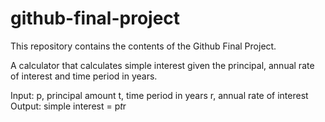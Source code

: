 # github-final-project
This repository contains the contents of the Github Final Project.

A calculator that calculates simple interest given the principal, annual rate of interest and time period in years.

Input:
p, principal amount
t, time period in years
r, annual rate of interest
Output:
simple interest = p*t*r
